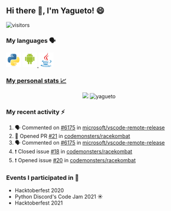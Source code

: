 ## Hi there 👋, I'm Yagueto! 😄


![visitors](https://visitor-badge-reloaded.herokuapp.com/badge?page_id=yagueto_fina&style=for-the-badge)

### My languages 🗣️

<p align="left"> <img src="https://raw.githubusercontent.com/devicons/devicon/master/icons/python/python-original.svg" alt="python" width="40" height="40"/> </a> <a href="https://developer.android.com" target="_blank"> <img src="https://raw.githubusercontent.com/devicons/devicon/master/icons/android/android-original-wordmark.svg" alt="android" width="40" height="40"/> </a> <a href="https://www.java.com" target="_blank"> <img src="https://raw.githubusercontent.com/devicons/devicon/master/icons/java/java-original.svg" alt="java" width="40" height="40"/> </a> <a href="https://www.linux.org/" target="_blank"> </a> <a href="https://www.python.org" target="_blank"> </p>

### My personal stats 📈
<div align="center"> 
  <a>
    <img src=https://github-readme-stats.vercel.app/api?username=yagueto&count_private=true&show_icons=true width=50%></img>
  </a>
  <img src="https://github-readme-streak-stats.herokuapp.com/?user=yagueto" alt="yagueto" width=49% />
</div>


### My recent activity ⚡

  <!--START_SECTION:activity-->
1. 🗣 Commented on [#6175](https://github.com/microsoft/vscode-remote-release/issues/6175) in [microsoft/vscode-remote-release](https://github.com/microsoft/vscode-remote-release)
2. 💪 Opened PR [#21](https://github.com/codemonsters/racekombat/pull/21) in [codemonsters/racekombat](https://github.com/codemonsters/racekombat)
3. 🗣 Commented on [#6175](https://github.com/microsoft/vscode-remote-release/issues/6175) in [microsoft/vscode-remote-release](https://github.com/microsoft/vscode-remote-release)
4. ❗️ Closed issue [#18](https://github.com/codemonsters/racekombat/issues/18) in [codemonsters/racekombat](https://github.com/codemonsters/racekombat)
5. ❗️ Opened issue [#20](https://github.com/codemonsters/racekombat/issues/20) in [codemonsters/racekombat](https://github.com/codemonsters/racekombat)
  <!--END_SECTION:activity-->
  

### Events I participated in 📆

- Hacktoberfest 2020
- Python Discord's Code Jam 2021 ☀️
- Hacktoberfest 2021


